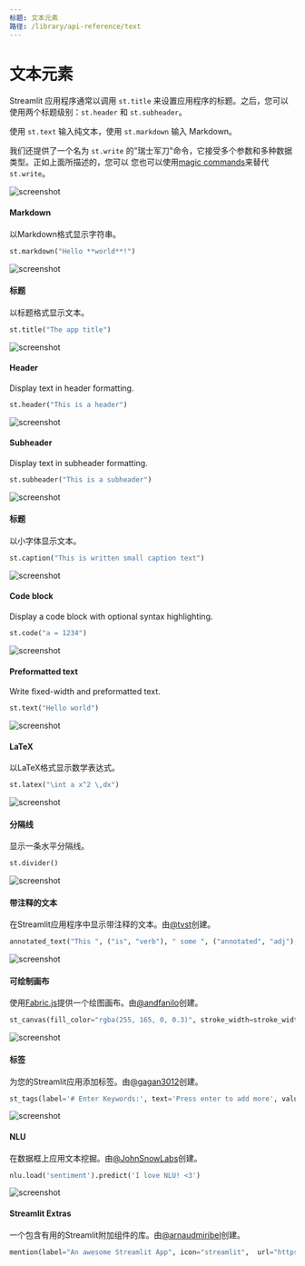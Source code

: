 ```yaml
---
标题: 文本元素
路径: /library/api-reference/text
---
```


# 文本元素

Streamlit 应用程序通常以调用 `st.title` 来设置应用程序的标题。之后，您可以使用两个标题级别：`st.header` 和 `st.subheader`。

使用 `st.text` 输入纯文本，使用 `st.markdown` 输入 Markdown。

我们还提供了一个名为 `st.write` 的"瑞士军刀"命令，它接受多个参数和多种数据类型。正如上面所描述的，您可以
您也可以使用[magic commands](/library/api-reference/write-magic/magic)来替代`st.write`。

<TileContainer>
<RefCard href="/library/api-reference/text/st.markdown">

<Image pure alt="screenshot" src="/images/api/markdown.jpg" />

#### Markdown

以Markdown格式显示字符串。

```python
st.markdown("Hello **world**!")
```

</RefCard>
<RefCard href="/library/api-reference/text/st.title">

<Image pure alt="screenshot" src="/images/api/title.jpg" />

#### 标题

以标题格式显示文本。

```python
st.title("The app title")
```

</RefCard>
<RefCard href="/library/api-reference/text/st.header">

<Image pure alt="screenshot" src="/images/api/header.jpg" />

#### Header

Display text in header formatting.

```python
st.header("This is a header")
```

</RefCard>
<RefCard href="/library/api-reference/text/st.subheader">

<Image pure alt="screenshot" src="/images/api/subheader.jpg" />

#### Subheader

Display text in subheader formatting.

```python
st.subheader("This is a subheader")
```

</RefCard>
<RefCard href="/library/api-reference/text/st.caption">

<Image pure alt="screenshot" src="/images/api/caption.jpg" />

#### 标题

以小字体显示文本。

```python
st.caption("This is written small caption text")
```

</RefCard>
<RefCard href="/library/api-reference/text/st.code">

<Image pure alt="screenshot" src="/images/api/code.jpg" />

#### Code block

Display a code block with optional syntax highlighting.

```python
st.code("a = 1234")
```

</RefCard>
<RefCard href="/library/api-reference/text/st.text">

<Image pure alt="screenshot" src="/images/api/text.jpg" />

#### Preformatted text

Write fixed-width and preformatted text.

```python
st.text("Hello world")
```

</RefCard>
<RefCard href="/library/api-reference/text/st.latex">

<Image pure alt="screenshot" src="/images/api/latex.jpg" />

#### LaTeX

以LaTeX格式显示数学表达式。

```python
st.latex("\int a x^2 \,dx")
```

</RefCard>
<RefCard href="/library/api-reference/text/st.divider">

<Image pure alt="screenshot" src="/images/api/divider.jpg" />

#### 分隔线

显示一条水平分隔线。

```python
st.divider()
```

</RefCard>
</TileContainer>

<ComponentSlider>
<ComponentCard href="https://github.com/tvst/st-annotated-text">

<Image pure alt="screenshot" src="/images/api/components/annotated-text.jpg" />

#### 带注释的文本

在Streamlit应用程序中显示带注释的文本。由[@tvst](https://github.com/tvst)创建。

```python
annotated_text("This ", ("is", "verb"), " some ", ("annotated", "adj"), ("text", "noun"), " for those of ", ("you", "pronoun"), " who ", ("like", "verb"), " this sort of ", ("thing", "noun"), ".")
```

</ComponentCard>

<ComponentCard href="https://github.com/andfanilo/streamlit-drawable-canvas">

<Image pure alt="screenshot" src="/images/api/components/drawable-canvas.jpg" />

#### 可绘制画布

使用[Fabric.js](http://fabricjs.com/)提供一个绘图画布。由[@andfanilo](https://github.com/andfanilo)创建。

```python
st_canvas(fill_color="rgba(255, 165, 0, 0.3)", stroke_width=stroke_width, stroke_color=stroke_color, background_color=bg_color, background_image=Image.open(bg_image) if bg_image else None, update_streamlit=realtime_update, height=150, drawing_mode=drawing_mode, point_display_radius=point_display_radius if drawing_mode == 'point' else 0, key="canvas",)
```

</ComponentCard>

<ComponentCard href="https://github.com/gagan3012/streamlit-tags">

<Image pure alt="screenshot" src="/images/api/components/tags.jpg" />

#### 标签

为您的Streamlit应用添加标签。由[@gagan3012](https://github.com/gagan3012)创建。

```python
st_tags(label='# Enter Keywords:', text='Press enter to add more', value=['Zero', 'One', 'Two'], suggestions=['five', 'six', 'seven', 'eight', 'nine', 'three', 'eleven', 'ten', 'four'], maxtags = 4, key='1')
```

</ComponentCard>

<ComponentCard href="https://github.com/JohnSnowLabs/nlu">

<Image pure alt="screenshot" src="/images/api/components/nlu.jpg" />

#### NLU

在数据框上应用文本挖掘。由[@JohnSnowLabs](https://github.com/JohnSnowLabs/)创建。

```python
nlu.load('sentiment').predict('I love NLU! <3')
```

</ComponentCard>

<ComponentCard href="https://extras.streamlit.app/">

<Image pure alt="screenshot" src="/images/api/components/extras-mentions.jpg" />

#### Streamlit Extras

一个包含有用的Streamlit附加组件的库。由[@arnaudmiribel](https://github.com/arnaudmiribel/)创建。

```python
mention(label="An awesome Streamlit App", icon="streamlit",  url="https://extras.streamlit.app",)
```

</ComponentCard>
</ComponentSlider>
